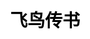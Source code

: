 ---
title: 飞鸟传书
layout: flying_book/list
description: 提出一个问题，飞鸟传书会给你送来答案.
js: ["js/game/flying_book/parameter.js", "js/game/flying_book/list.js"]
css: ["css/game/flying_book/flying_book.css"]
---
